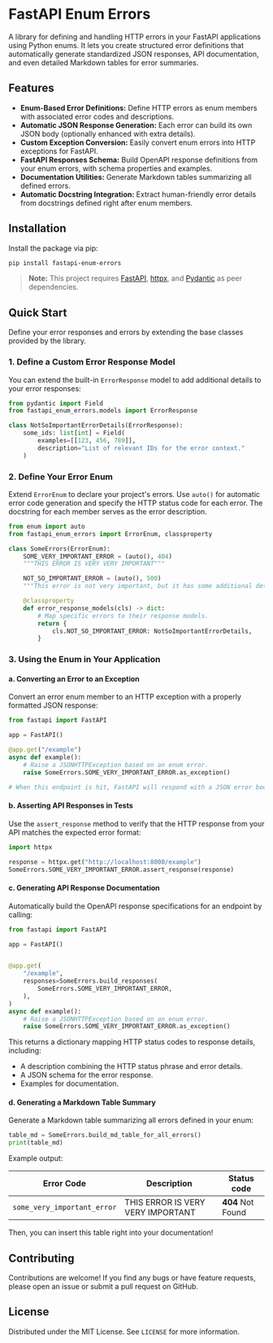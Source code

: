 # FastAPI Enum Errors

A library for defining and handling HTTP errors in your FastAPI applications using Python enums. It lets you create structured error definitions that automatically generate standardized JSON responses, API documentation, and even detailed Markdown tables for error summaries.

## Features

- **Enum-Based Error Definitions:** Define HTTP errors as enum members with associated error codes and descriptions.
- **Automatic JSON Response Generation:** Each error can build its own JSON body (optionally enhanced with extra details).
- **Custom Exception Conversion:** Easily convert enum errors into HTTP exceptions for FastAPI.
- **FastAPI Responses Schema:** Build OpenAPI response definitions from your enum errors, with schema properties and examples.
- **Documentation Utilities:** Generate Markdown tables summarizing all defined errors.
- **Automatic Docstring Integration:** Extract human-friendly error details from docstrings defined right after enum members.

## Installation

Install the package via pip:

```bash
pip install fastapi-enum-errors
```

> **Note:** This project requires [FastAPI](https://fastapi.tiangolo.com/), [httpx](https://www.python-httpx.org/), and [Pydantic](https://docs.pydantic.dev/) as peer dependencies.

## Quick Start

Define your error responses and errors by extending the base classes provided by the library.

### 1. Define a Custom Error Response Model

You can extend the built-in `ErrorResponse` model to add additional details to your error responses:

```python
from pydantic import Field
from fastapi_enum_errors.models import ErrorResponse

class NotSoImportantErrorDetails(ErrorResponse):
    some_ids: list[int] = Field(
        examples=[[123, 456, 789]],
        description="List of relevant IDs for the error context."
    )
```

### 2. Define Your Error Enum

Extend `ErrorEnum` to declare your project's errors. Use `auto()` for automatic error code generation and specify the HTTP status code for each error. The docstring for each member serves as the error description.

```python
from enum import auto
from fastapi_enum_errors import ErrorEnum, classproperty

class SomeErrors(ErrorEnum):
    SOME_VERY_IMPORTANT_ERROR = (auto(), 404)
    """THIS ERROR IS VERY VERY IMPORTANT"""

    NOT_SO_IMPORTANT_ERROR = (auto(), 500)
    """This error is not very important, but it has some additional details."""

    @classproperty
    def error_response_models(cls) -> dict:
        # Map specific errors to their response models.
        return {
            cls.NOT_SO_IMPORTANT_ERROR: NotSoImportantErrorDetails,
        }
```

### 3. Using the Enum in Your Application

#### a. Converting an Error to an Exception

Convert an error enum member to an HTTP exception with a properly formatted JSON response:

```python
from fastapi import FastAPI

app = FastAPI()

@app.get("/example")
async def example():
    # Raise a JSONHTTPException based on an enum error.
    raise SomeErrors.SOME_VERY_IMPORTANT_ERROR.as_exception()

# When this endpoint is hit, FastAPI will respond with a JSON error body.
```

#### b. Asserting API Responses in Tests

Use the `assert_response` method to verify that the HTTP response from your API matches the expected error format:

```python
import httpx

response = httpx.get("http://localhost:8000/example")
SomeErrors.SOME_VERY_IMPORTANT_ERROR.assert_response(response)
```

#### c. Generating API Response Documentation

Automatically build the OpenAPI response specifications for an endpoint by calling:

```python
from fastapi import FastAPI

app = FastAPI()


@app.get(
    "/example",
    responses=SomeErrors.build_responses(
        SomeErrors.SOME_VERY_IMPORTANT_ERROR,
    ),
)
async def example():
    # Raise a JSONHTTPException based on an enum error.
    raise SomeErrors.SOME_VERY_IMPORTANT_ERROR.as_exception()
```

This returns a dictionary mapping HTTP status codes to response details, including:
- A description combining the HTTP status phrase and error details.
- A JSON schema for the error response.
- Examples for documentation.

#### d. Generating a Markdown Table Summary

Generate a Markdown table summarizing all errors defined in your enum:

```python
table_md = SomeErrors.build_md_table_for_all_errors()
print(table_md)
```

Example output:

|Error Code                   |Description                       | Status code       |
|-----------------------------|----------------------------------|-------------------|
|`some_very_important_error`  |THIS ERROR IS VERY VERY IMPORTANT |**404** Not Found  |

Then, you can insert this table right into your documentation!

## Contributing

Contributions are welcome! If you find any bugs or have feature requests, please open an issue or submit a pull request on GitHub.

## License

Distributed under the MIT License. See `LICENSE` for more information.
